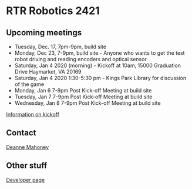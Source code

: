 # RTR Robotics 2421

## Upcoming meetings

* Tuesday, Dec. 17, 7pm-9pm, build site
* Monday, Dec 23, 7-9pm, build site - Anyone who wants to get the test robot driving and reading encoders and optical sensor
* Saturday, Jan 4 2020 (morning) - Kickoff at 10am, 15000 Graduation Drive Haymarket, VA 20169
* Saturday, Jan 4 2020 1:30-5:30 pm - Kings Park Library for discussion of the game
* Monday, Jan 6 7-9pm Post Kick-off Meeting at build site
* Tuesday, Jan 7 7-9pm Post Kick-off Meeting at build site
* Wednesday, Jan 8 7-9pm Post Kick-off Meeting at build site

[Information on kickoff](https://www.firstinspires.org/robotics/frc/kickoff)

## Contact

[Deanne Mahoney](mailto:first2421@gmail.com)

## Other stuff
[Developer page](/developers)
